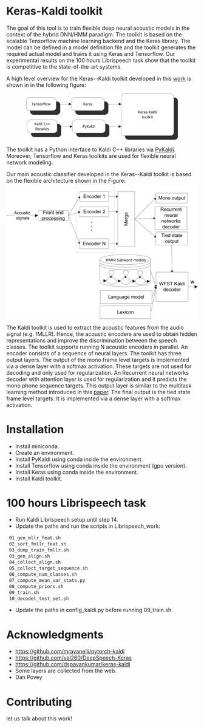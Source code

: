 # Keras-Kaldi toolkit

The goal of this tool is to  train flexible deep neural acoustic models in the context of the hybrid DNN/HMM paradigm. The toolkit is based on the scalable Tensorflow machine learning backend and the Keras library. The model can be defined in a model definition file and the toolkit generates the required actual model and trains it using Keras and Tensorflow. Our experimental results on the 100 hours Librispeech  task show that the toolkit is competitive to the state-of-the-art systems.

 A high level overview for the Keras--Kaldi toolkit developed in this [work](http://github.com/yhifny/keras-kaldi) is shown in in the following figure:

 <p align="center">
 <img src="images/keras_kaldi.png" width="400">
</p>


 The toolkit has a Python interface   to Kaldi C++ libraries via  [PyKaldi](https://pykaldi.github.io). Moreover, Tensorflow and Keras toolkits are used for flexible neural network modeling.

 Our main acoustic  classifier developed in the Keras--Kaldi toolkit is based on the flexible  architecture  shown in the Figure:  <img src="images/toolkit_new.png" img align="center">

 The Kaldi toolkit is used to extract the acoustic features from the  audio signal (e.g.  fMLLR). Hence, the acoustic encoders are used to obtain hidden representations and improve the discrimination between the speech classes. The toolkit supports running N acoustic encoders in parallel. An encoder consists of a sequence of neural layers.  The toolkit has three output layers. The output of the mono frame level targets  is implemented via a dense layer with a softmax activation. These targets are not used for decoding and only used for regularization. An Recurrent neural networks decoder with attention layer  is used for regularization and it predicts the mono phone sequence targets. This output layer is similar to the multitask learning method introduced in this [paper](https://arxiv.org/abs/1609.06773). The final output is the tied state frame level targets. It is implemented via a dense layer with a softmax activation.


# Installation

  - Install miniconda.
  - Create an environment.
  - Install PyKaldi using conda inside the environment.
  - Install Tensorflow  using conda inside the environment (gpu version).
  - Install Keras using conda inside the environment.
  - Install Kaldi toolkit.


# 100 hours Librispeech  task
  - Run Kaldi Librispeech setup until step 14.
  - Update the paths and run the scripts in Librispeech_work:

```
 01_gen_mllr_feat.sh
 02_sort_fmllr_feat.sh
 03_dump_train_fmllr.sh
 03_gen_align.sh
 04_collect_align.sh
 05_collect_target_sequence.sh
 06_compute_num_classes.sh
 07_compute_mean_var_stats.py
 08_compute_priors.sh
 09_train.sh
 10_decodel_test_set.sh

```
  - Update the  paths in config_kaldi.py before running 09_train.sh


# Acknowledgments
  - https://github.com/mravanelli/pytorch-kaldi
  - https://github.com/val260/DeepSpeech-Keras
  - https://github.com/dspavankumar/keras-kaldi
  - Some layers  are collected from the web.
  - Dan Povey




  # Contributing
   let us talk about this work!   
